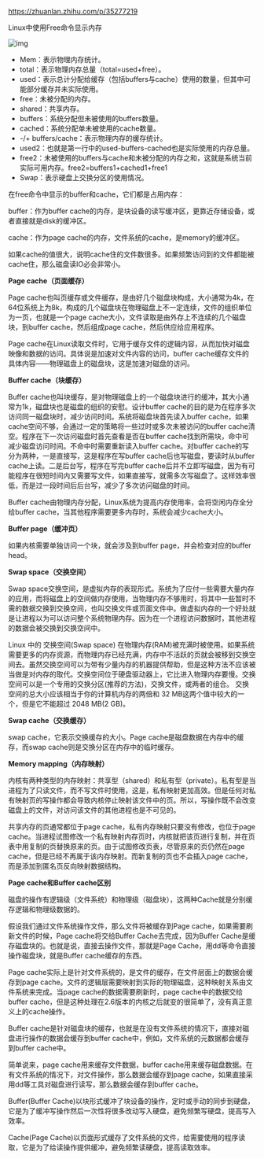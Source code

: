 https://zhuanlan.zhihu.com/p/35277219

Linux中使用Free命令显示内存

![img](C:\Users\17646\Desktop\简历内容\数据库和操作系统\Linux中的Pagecache和Buffercache.assets\v2-e295352c7273887832b6beb185597460_720w.jpg)

- Mem：表示物理内存统计。
- total：表示物理内存总量（total=used+free）。
- used：表示总计分配给缓存（包括buffers与cache）使用的数量，但其中可能部分缓存并未实际使用。
- free：未被分配的内存。
- shared：共享内存。
- buffers：系统分配但未被使用的buffers数量。
- cached：系统分配单未被使用的cache数量。
- -/+ buffers/cache：表示物理内存的缓存统计。
- used2：也就是第一行中的used-buffers-cached也是实际使用的内存总量。
- free2：未被使用的buffers与cache和未被分配的内存之和，这就是系统当前实际可用内存。free2=buffers1+cached1+free1
- Swap：表示硬盘上交换分区的使用情况。

在free命令中显示的buffer和cache，它们都是占用内存：

buffer：作为buffer cache的内存，是块设备的读写缓冲区，更靠近存储设备，或者直接就是disk的缓冲区。

cache：作为page cache的内存，文件系统的cache，是memory的缓冲区。

如果cache的值很大，说明cache住的文件数很多。如果频繁访问到的文件都能被cache住，那么磁盘读IO必会非常小。

**Page cache（页面缓存）**

Page cache也叫页缓存或文件缓存，是由好几个磁盘块构成，大小通常为4k，在64位系统上为8k，构成的几个磁盘块在物理磁盘上不一定连续，文件的组织单位为一页，也就是一个page cache大小，文件读取是由外存上不连续的几个磁盘块，到buffer cache，然后组成page cache，然后供应给应用程序。

Page cache在Linux读取文件时，它用于缓存文件的逻辑内容，从而加快对磁盘映像和数据的访问。具体说是加速对文件内容的访问，buffer cache缓存文件的具体内容——物理磁盘上的磁盘块，这是加速对磁盘的访问。

**Buffer cache（块缓存）**

Buffer cache也叫块缓存，是对物理磁盘上的一个磁盘块进行的缓冲，其大小通常为1k，磁盘块也是磁盘的组织的安慰。设计buffer cache的目的是为在程序多次访问同一磁盘块时，减少访问时间。系统将磁盘块首先读入buffer cache，如果cache空间不够，会通过一定的策略将一些过时或多次未被访问的buffer cache清空。程序在下一次访问磁盘时首先查看是否在buffer cache找到所需块，命中可减少磁盘访问时间。不命中时需要重新读入buffer cache。对buffer cache的写分为两种，一是直接写，这是程序在写buffer cache后也写磁盘，要读时从buffer cache上读。二是后台写，程序在写完buffer cache后并不立即写磁盘，因为有可能程序在很短时间内又需要写文件，如果直接写，就需多次写磁盘了。这样效率很低，而是过一段时间后后台写，减少了多次访问磁盘的时间。

Buffer cache由物理内存分配，Linux系统为提高内存使用率，会将空闲内存全分给buffer cache，当其他程序需要更多内存时，系统会减少cache大小。

**Buffer page（缓冲页）**

如果内核需要单独访问一个块，就会涉及到buffer page，并会检查对应的buffer head。

**Swap space（交换空间）**

Swap space交换空间，是虚拟内存的表现形式。系统为了应付一些需要大量内存的应用，而将磁盘上的空间做内存使用，当物理内存不够用时，将其中一些暂时不需的数据交换到交换空间，也叫交换文件或页面文件中。做虚拟内存的一个好处就是让进程以为可以访问整个系统物理内存。因为在一个进程访问数据时，其他进程的数据会被交换到交换空间中。

Linux 中的 交换空间(Swap space) 在物理内存(RAM)被充满时被使用。如果系统需要更多的内存资源，而物理内存已经充满，内存中不活跃的页就会被移到交换空间去。虽然交换空间可以为带有少量内存的机器提供帮助，但是这种方法不应该被当做是对内存的取代。交换空间位于硬盘驱动器上，它比进入物理内存要慢。交换空间可以是一个专用的交换分区(推荐的方法)，交换文件，或两者的组合。 交换空间的总大小应该相当于你的计算机内存的两倍和 32 MB这两个值中较大的一个，但是它不能超过 2048 MB(2 GB)。

**Swap cache（交换缓存）**

swap cache，它表示交换缓存的大小。Page cache是磁盘数据在内存中的缓存，而swap cache则是交换分区在内存中的临时缓存。

**Memory mapping（内存映射）**

内核有两种类型的内存映射：共享型（shared）和私有型（private）。私有型是当进程为了只读文件，而不写文件时使用，这是，私有映射更加高效。但是任何对私有映射页的写操作都会导致内核停止映射该文件中的页。所以，写操作既不会改变磁盘上的文件，对访问该文件的其他进程也是不可见的。

共享内存的页通常都位于page cache，私有内存映射只要没有修改，也位于page cache。当进程试图修改一个私有映射内存页时，内核就把该页进行复制，并在页表中用复制的页替换原来的页。由于试图修改页表，尽管原来的页仍然在page cache，但是已经不再属于该内存映射。而新复制的页也不会插入page cache，而是添加到匿名页反向映射数据结构。

**Page cache和Buffer cache区别**

磁盘的操作有逻辑级（文件系统）和物理级（磁盘块），这两种Cache就是分别缓存逻辑和物理级数据的。

假设我们通过文件系统操作文件，那么文件将被缓存到Page cache，如果需要刷新文件的时候，Page cache将交给Buffer Cache去完成，因为Buffer Cache是缓存磁盘块的。也就是说，直接去操作文件，那就是Page Cache，用dd等命令直接操作磁盘块，就是Buffer cache缓存的东西。

Page cache实际上是针对文件系统的，是文件的缓存，在文件层面上的数据会缓存到page cache。文件的逻辑层需要映射到实际的物理磁盘，这种映射关系由文件系统来完成。当page cache的数据需要刷新时，page cache中的数据交给buffer cache，但是这种处理在2.6版本的内核之后就变的很简单了，没有真正意义上的cache操作。

Buffer cache是针对磁盘块的缓存，也就是在没有文件系统的情况下，直接对磁盘进行操作的数据会缓存到buffer cache中，例如，文件系统的元数据都会缓存到buffer cache中。

简单说来，page cache用来缓存文件数据，buffer cache用来缓存磁盘数据。在有文件系统的情况下，对文件操作，那么数据会缓存到page cache，如果直接采用dd等工具对磁盘进行读写，那么数据会缓存到buffer cache。

Buffer(Buffer Cache)以块形式缓冲了块设备的操作，定时或手动的同步到硬盘，它是为了缓冲写操作然后一次性将很多改动写入硬盘，避免频繁写硬盘，提高写入效率。

Cache(Page Cache)以页面形式缓存了文件系统的文件，给需要使用的程序读取，它是为了给读操作提供缓冲，避免频繁读硬盘，提高读取效率。
